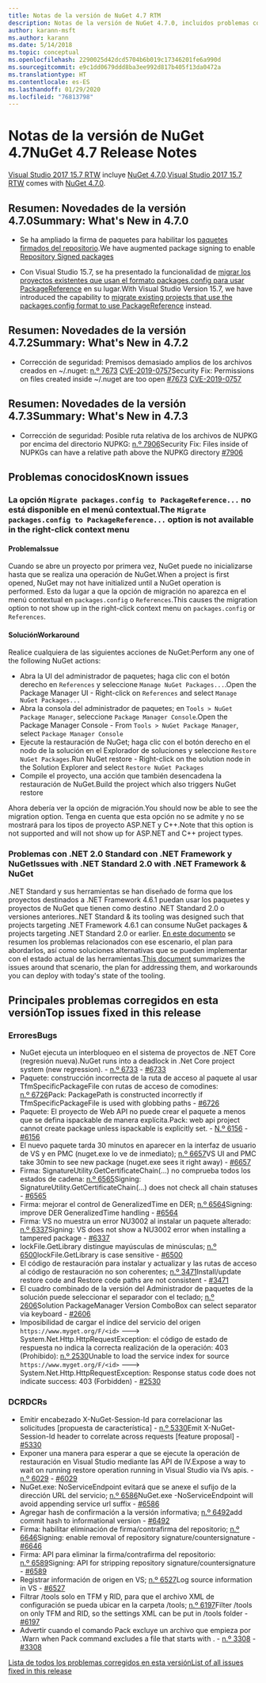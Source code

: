 ```yaml
---
title: Notas de la versión de NuGet 4.7 RTM
description: Notas de la versión de NuGet 4.7.0, incluidos problemas conocidos, correcciones de errores, características agregadas y DCR.
author: karann-msft
ms.author: karann
ms.date: 5/14/2018
ms.topic: conceptual
ms.openlocfilehash: 2290025d42dcd5704b6b019c17346201fe6a990d
ms.sourcegitcommit: e9c1dd0679ddd8ba3ee992d817b405f13da0472a
ms.translationtype: HT
ms.contentlocale: es-ES
ms.lasthandoff: 01/29/2020
ms.locfileid: "76813798"
---
```

# <a name="nuget-47-release-notes"></a><span data-ttu-id="cd946-103">Notas de la versión de NuGet 4.7</span><span class="sxs-lookup"><span data-stu-id="cd946-103">NuGet 4.7 Release Notes</span></span>

<span data-ttu-id="cd946-104">[Visual Studio 2017 15.7 RTW](https://www.visualstudio.com/news/releasenotes/vs2017-relnotes) incluye [NuGet 4.7.0](https://dist.nuget.org/win-x86-commandline/v4.7.0/nuget.exe).</span><span class="sxs-lookup"><span data-stu-id="cd946-104">[Visual Studio 2017 15.7 RTW](https://www.visualstudio.com/news/releasenotes/vs2017-relnotes) comes with [NuGet 4.7.0](https://dist.nuget.org/win-x86-commandline/v4.7.0/nuget.exe).</span></span>

## <a name="summary-whats-new-in-470"></a><span data-ttu-id="cd946-105">Resumen: Novedades de la versión 4.7.0</span><span class="sxs-lookup"><span data-stu-id="cd946-105">Summary: What's New in 4.7.0</span></span>

* <span data-ttu-id="cd946-106">Se ha ampliado la firma de paquetes para habilitar los [paquetes firmados del repositorio](https://github.com/NuGet/Home/wiki/Repository-Signatures).</span><span class="sxs-lookup"><span data-stu-id="cd946-106">We have augmented package signing to enable [Repository Signed packages](https://github.com/NuGet/Home/wiki/Repository-Signatures)</span></span>

* <span data-ttu-id="cd946-107">Con Visual Studio 15.7, se ha presentado la funcionalidad de [migrar los proyectos existentes que usan el formato packages.config para usar PackageReference](../consume-packages/migrate-packages-config-to-package-reference.md) en su lugar.</span><span class="sxs-lookup"><span data-stu-id="cd946-107">With Visual Studio Version 15.7, we have introduced the capability to [migrate existing projects that use the packages.config format to use PackageReference](../consume-packages/migrate-packages-config-to-package-reference.md) instead.</span></span>

## <a name="summary-whats-new-in-472"></a><span data-ttu-id="cd946-108">Resumen: Novedades de la versión 4.7.2</span><span class="sxs-lookup"><span data-stu-id="cd946-108">Summary: What's New in 4.7.2</span></span>

* <span data-ttu-id="cd946-109">Corrección de seguridad: Premisos demasiado amplios de los archivos creados en ~/.nuget: [n.º 7673](https://github.com/NuGet/Home/issues/7673) [CVE-2019-0757](https://portal.msrc.microsoft.com/en-us/security-guidance/advisory/CVE-2019-0757)</span><span class="sxs-lookup"><span data-stu-id="cd946-109">Security Fix: Permissions on files created inside ~/.nuget are too open [#7673](https://github.com/NuGet/Home/issues/7673) [CVE-2019-0757](https://portal.msrc.microsoft.com/en-us/security-guidance/advisory/CVE-2019-0757)</span></span>

## <a name="summary-whats-new-in-473"></a><span data-ttu-id="cd946-110">Resumen: Novedades de la versión 4.7.3</span><span class="sxs-lookup"><span data-stu-id="cd946-110">Summary: What's New in 4.7.3</span></span>

* <span data-ttu-id="cd946-111">Corrección de seguridad: Posible ruta relativa de los archivos de NUPKG por encima del directorio NUPKG: [n.º 7906](https://github.com/NuGet/Home/issues/7906)</span><span class="sxs-lookup"><span data-stu-id="cd946-111">Security Fix: Files inside of NUPKGs can have a relative path above the NUPKG directory [#7906](https://github.com/NuGet/Home/issues/7906)</span></span>

## <a name="known-issues"></a><span data-ttu-id="cd946-112">Problemas conocidos</span><span class="sxs-lookup"><span data-stu-id="cd946-112">Known issues</span></span>

### <a name="the-migrate-packagesconfig-to-packagereference-option-is-not-available-in-the-right-click-context-menu"></a><span data-ttu-id="cd946-113">La opción `Migrate packages.config to PackageReference...` no está disponible en el menú contextual.</span><span class="sxs-lookup"><span data-stu-id="cd946-113">The `Migrate packages.config to PackageReference...` option is not available in the right-click context menu</span></span>

#### <a name="issue"></a><span data-ttu-id="cd946-114">Problema</span><span class="sxs-lookup"><span data-stu-id="cd946-114">Issue</span></span>

<span data-ttu-id="cd946-115">Cuando se abre un proyecto por primera vez, NuGet puede no inicializarse hasta que se realiza una operación de NuGet.</span><span class="sxs-lookup"><span data-stu-id="cd946-115">When a project is first opened, NuGet may not have initialized until a NuGet operation is performed.</span></span> <span data-ttu-id="cd946-116">Esto da lugar a que la opción de migración no aparezca en el menú contextual en `packages.config` o `References`.</span><span class="sxs-lookup"><span data-stu-id="cd946-116">This causes the migration option to not show up in the right-click context menu on `packages.config` or `References`.</span></span>

#### <a name="workaround"></a><span data-ttu-id="cd946-117">Solución</span><span class="sxs-lookup"><span data-stu-id="cd946-117">Workaround</span></span>

<span data-ttu-id="cd946-118">Realice cualquiera de las siguientes acciones de NuGet:</span><span class="sxs-lookup"><span data-stu-id="cd946-118">Perform any one of the following NuGet actions:</span></span>
* <span data-ttu-id="cd946-119">Abra la UI del administrador de paquetes; haga clic con el botón derecho en `References` y seleccione `Manage NuGet Packages...`.</span><span class="sxs-lookup"><span data-stu-id="cd946-119">Open the Package Manager UI - Right-click on `References` and select `Manage NuGet Packages...`</span></span>
* <span data-ttu-id="cd946-120">Abra la consola del administrador de paquetes; en `Tools > NuGet Package Manager`, seleccione `Package Manager Console`.</span><span class="sxs-lookup"><span data-stu-id="cd946-120">Open the Package Manager Console - From `Tools > NuGet Package Manager`, select `Package Manager Console`</span></span>
* <span data-ttu-id="cd946-121">Ejecute la restauración de NuGet; haga clic con el botón derecho en el nodo de la solución en el Explorador de soluciones y seleccione `Restore NuGet Packages`.</span><span class="sxs-lookup"><span data-stu-id="cd946-121">Run NuGet restore - Right-click on the solution node in the Solution Explorer and select `Restore NuGet Packages`</span></span>
* <span data-ttu-id="cd946-122">Compile el proyecto, una acción que también desencadena la restauración de NuGet.</span><span class="sxs-lookup"><span data-stu-id="cd946-122">Build the project which also triggers NuGet restore</span></span>

<span data-ttu-id="cd946-123">Ahora debería ver la opción de migración.</span><span class="sxs-lookup"><span data-stu-id="cd946-123">You should now be able to see the migration option.</span></span> <span data-ttu-id="cd946-124">Tenga en cuenta que esta opción no se admite y no se mostrará para los tipos de proyecto ASP.NET y C++.</span><span class="sxs-lookup"><span data-stu-id="cd946-124">Note that this option is not supported and will not show up for ASP.NET and C++ project types.</span></span>

### <a name="issues-with-net-standard-20-with-net-framework--nuget"></a><span data-ttu-id="cd946-125">Problemas con .NET 2.0 Standard con .NET Framework y NuGet</span><span class="sxs-lookup"><span data-stu-id="cd946-125">Issues with .NET Standard 2.0 with .NET Framework & NuGet</span></span>

<span data-ttu-id="cd946-126">.NET Standard y sus herramientas se han diseñado de forma que los proyectos destinados a .NET Framework 4.6.1 puedan usar los paquetes y proyectos de NuGet que tienen como destino .NET Standard 2.0 o versiones anteriores.</span><span class="sxs-lookup"><span data-stu-id="cd946-126">.NET Standard & its tooling was designed such that projects targeting .NET Framework 4.6.1 can consume NuGet packages & projects targeting .NET Standard 2.0 or earlier.</span></span> <span data-ttu-id="cd946-127">[En este documento](https://github.com/dotnet/standard/issues/481) se resumen los problemas relacionados con ese escenario, el plan para abordarlos, así como soluciones alternativas que se pueden implementar con el estado actual de las herramientas.</span><span class="sxs-lookup"><span data-stu-id="cd946-127">[This document](https://github.com/dotnet/standard/issues/481) summarizes the issues around that scenario, the plan for addressing them, and workarounds you can deploy with today's state of the tooling.</span></span>

## <a name="top-issues-fixed-in-this-release"></a><span data-ttu-id="cd946-128">Principales problemas corregidos en esta versión</span><span class="sxs-lookup"><span data-stu-id="cd946-128">Top issues fixed in this release</span></span>

### <a name="bugs"></a><span data-ttu-id="cd946-129">Errores</span><span class="sxs-lookup"><span data-stu-id="cd946-129">Bugs</span></span>

* <span data-ttu-id="cd946-130">NuGet ejecuta un interbloqueo en el sistema de proyectos de .NET Core (regresión nueva).</span><span class="sxs-lookup"><span data-stu-id="cd946-130">NuGet runs into a deadlock in .Net Core project system (new regression).</span></span><span data-ttu-id="cd946-131"> - [n.º 6733](https://github.com/NuGet/Home/issues/6733)</span><span class="sxs-lookup"><span data-stu-id="cd946-131"> - [#6733](https://github.com/NuGet/Home/issues/6733)</span></span>
* <span data-ttu-id="cd946-132">Paquete: construcción incorrecta de la ruta de acceso al paquete al usar TfmSpecificPackageFile con rutas de acceso de comodines: [n.º 6726](https://github.com/NuGet/Home/issues/6726)</span><span class="sxs-lookup"><span data-stu-id="cd946-132">Pack: PackagePath is constructed incorrectly if TfmSpecificPackageFile is used with globbing paths - [#6726](https://github.com/NuGet/Home/issues/6726)</span></span>
* <span data-ttu-id="cd946-133">Paquete: El proyecto de Web API no puede crear el paquete a menos que se defina ispackable de manera explícita.</span><span class="sxs-lookup"><span data-stu-id="cd946-133">Pack: web api project cannot create package unless ispackable is explicitly set.</span></span><span data-ttu-id="cd946-134"> - [N.º 6156](https://github.com/NuGet/Home/issues/6156)</span><span class="sxs-lookup"><span data-stu-id="cd946-134"> - [#6156](https://github.com/NuGet/Home/issues/6156)</span></span>
* <span data-ttu-id="cd946-135">El nuevo paquete tarda 30 minutos en aparecer en la interfaz de usuario de VS y en PMC (nuget.exe lo ve de inmediato); [n.º 6657](https://github.com/NuGet/Home/issues/6657)</span><span class="sxs-lookup"><span data-stu-id="cd946-135">VS UI and PMC take 30min to see new package (nuget.exe sees it right away) - [#6657](https://github.com/NuGet/Home/issues/6657)</span></span>
* <span data-ttu-id="cd946-136">Firma:  SignatureUtility.GetCertificateChain(...) no comprueba todos los estados de cadena: [n.º 6565](https://github.com/NuGet/Home/issues/6565)</span><span class="sxs-lookup"><span data-stu-id="cd946-136">Signing:  SignatureUtility.GetCertificateChain(...) does not check all chain statuses - [#6565](https://github.com/NuGet/Home/issues/6565)</span></span>
* <span data-ttu-id="cd946-137">Firma: mejorar el control de GeneralizedTime en DER; [n.º 6564](https://github.com/NuGet/Home/issues/6564)</span><span class="sxs-lookup"><span data-stu-id="cd946-137">Signing:  improve DER GeneralizedTime handling - [#6564](https://github.com/NuGet/Home/issues/6564)</span></span>
* <span data-ttu-id="cd946-138">Firma: VS no muestra un error NU3002 al instalar un paquete alterado: [n.º 6337](https://github.com/NuGet/Home/issues/6337)</span><span class="sxs-lookup"><span data-stu-id="cd946-138">Signing: VS does not show a NU3002 error when installing a tampered package - [#6337](https://github.com/NuGet/Home/issues/6337)</span></span>
* <span data-ttu-id="cd946-139">lockFile.GetLibrary distingue mayúsculas de minúsculas; [n.º 6500](https://github.com/NuGet/Home/issues/6500)</span><span class="sxs-lookup"><span data-stu-id="cd946-139">lockFile.GetLibrary is case sensitive - [#6500](https://github.com/NuGet/Home/issues/6500)</span></span>
* <span data-ttu-id="cd946-140">El código de restauración para instalar y actualizar y las rutas de acceso al código de restauración no son coherentes; [n.º 3471](https://github.com/NuGet/Home/issues/3471)</span><span class="sxs-lookup"><span data-stu-id="cd946-140">Install/update restore code and Restore code paths are not consistent - [#3471](https://github.com/NuGet/Home/issues/3471)</span></span>
* <span data-ttu-id="cd946-141">El cuadro combinado de la versión del Administrador de paquetes de la solución puede seleccionar el separador con el teclado; [n.º 2606](https://github.com/NuGet/Home/issues/2606)</span><span class="sxs-lookup"><span data-stu-id="cd946-141">Solution PackageManager Version ComboBox can select separator via keyboard - [#2606](https://github.com/NuGet/Home/issues/2606)</span></span>
* <span data-ttu-id="cd946-142">Imposibilidad de cargar el índice del servicio del origen `https://www.myget.org/F/<id>` ---> System.Net.Http.HttpRequestException: el código de estado de respuesta no indica la correcta realización de la operación: 403 (Prohibido): [n.º 2530](https://github.com/NuGet/Home/issues/2530)</span><span class="sxs-lookup"><span data-stu-id="cd946-142">Unable to load the service index for source `https://www.myget.org/F/<id>` ---> System.Net.Http.HttpRequestException: Response status code does not indicate success: 403 (Forbidden) - [#2530](https://github.com/NuGet/Home/issues/2530)</span></span>

### <a name="dcrs"></a><span data-ttu-id="cd946-143">DCR</span><span class="sxs-lookup"><span data-stu-id="cd946-143">DCRs</span></span>

* <span data-ttu-id="cd946-144">Emitir encabezado X-NuGet-Session-Id para correlacionar las solicitudes [propuesta de característica] - [n.º 5330](https://github.com/NuGet/Home/issues/5330)</span><span class="sxs-lookup"><span data-stu-id="cd946-144">Emit X-NuGet-Session-Id header to correlate across requests [feature proposal] - [#5330](https://github.com/NuGet/Home/issues/5330)</span></span>
* <span data-ttu-id="cd946-145">Exponer una manera para esperar a que se ejecute la operación de restauración en Visual Studio mediante las API de IV.</span><span class="sxs-lookup"><span data-stu-id="cd946-145">Expose a way to wait on running restore operation running in Visual Studio via IVs apis.</span></span><span data-ttu-id="cd946-146"> - [n.º 6029](https://github.com/NuGet/Home/issues/6029)</span><span class="sxs-lookup"><span data-stu-id="cd946-146"> - [#6029](https://github.com/NuGet/Home/issues/6029)</span></span>
* <span data-ttu-id="cd946-147">NuGet.exe: NoServiceEndpoint evitará que se anexe el sufijo de la dirección URL del servicio; [n.º 6586](https://github.com/NuGet/Home/issues/6586)</span><span class="sxs-lookup"><span data-stu-id="cd946-147">NuGet.exe -NoServiceEndpoint will avoid appending service url suffix - [#6586](https://github.com/NuGet/Home/issues/6586)</span></span>
* <span data-ttu-id="cd946-148">Agregar hash de confirmación a la versión informativa; [n.º 6492](https://github.com/NuGet/Home/issues/6492)</span><span class="sxs-lookup"><span data-stu-id="cd946-148">add commit hash to informational version - [#6492](https://github.com/NuGet/Home/issues/6492)</span></span>
* <span data-ttu-id="cd946-149">Firma: habilitar eliminación de firma/contrafirma del repositorio; [n.º 6646](https://github.com/NuGet/Home/issues/6646)</span><span class="sxs-lookup"><span data-stu-id="cd946-149">Signing:  enable removal of repository signature/countersignature - [#6646](https://github.com/NuGet/Home/issues/6646)</span></span>
* <span data-ttu-id="cd946-150">Firma:  API para eliminar la firma/contrafirma del repositorio: [n.º 6589](https://github.com/NuGet/Home/issues/6589)</span><span class="sxs-lookup"><span data-stu-id="cd946-150">Signing:  API for stripping repository signature/countersignature - [#6589](https://github.com/NuGet/Home/issues/6589)</span></span>
* <span data-ttu-id="cd946-151">Registrar información de origen en VS; [n.º 6527](https://github.com/NuGet/Home/issues/6527)</span><span class="sxs-lookup"><span data-stu-id="cd946-151">Log source information in VS - [#6527](https://github.com/NuGet/Home/issues/6527)</span></span>
* <span data-ttu-id="cd946-152">Filtrar /tools solo en TFM y RID, para que el archivo XML de configuración se pueda ubicar en la carpeta /tools; [n.º 6197](https://github.com/NuGet/Home/issues/6197)</span><span class="sxs-lookup"><span data-stu-id="cd946-152">Filter /tools on only TFM and RID, so the settings XML can be put in /tools folder - [#6197](https://github.com/NuGet/Home/issues/6197)</span></span>
* <span data-ttu-id="cd946-153">Advertir cuando el comando Pack excluye un archivo que empieza por .</span><span class="sxs-lookup"><span data-stu-id="cd946-153">Warn when Pack command excludes a file that starts with .</span></span><span data-ttu-id="cd946-154">  - [n.º 3308](https://github.com/NuGet/Home/issues/3308)</span><span class="sxs-lookup"><span data-stu-id="cd946-154">  - [#3308](https://github.com/NuGet/Home/issues/3308)</span></span>

[<span data-ttu-id="cd946-155">Lista de todos los problemas corregidos en esta versión</span><span class="sxs-lookup"><span data-stu-id="cd946-155">List of all issues fixed in this release</span></span>](https://github.com/NuGet/Home/issues?q=is%3Aissue+is%3Aclosed+milestone%3A%224.7")
